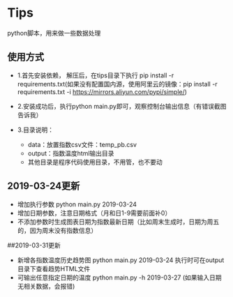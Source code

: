# Tips

python脚本，用来做一些数据处理

## 使用方式

* 1.首先安装依赖， 解压后，在tips目录下执行 pip install -r requirements.txt(如果没有配置国内源，使用阿里云的镜像：pip install -r requirements.txt -i https://mirrors.aliyun.com/pypi/simple/)
   
* 2.安装成功后，执行python main.py即可，观察控制台输出信息（有错误截图告诉我）
* 3.目录说明：
    * data：放置指数csv文件：temp_pb.csv
    * output：指数温度html输出目录
    * 其他目录是程序代码使用目录，不用管，也不要动
    
## 2019-03-24更新
* 增加执行参数 python main.py 2019-03-24 
* 增加日期参数，注意日期格式（月和日1-9需要前面补0）
* 不添加参数时生成图表日期为指数最新日期（比如周末生成时，日期为周五的，因为周末没有指数信息）

##2019-03-31更新
* 新增各指数温度历史趋势图 python main.py 2019-03-24 执行时可在output目录下查看趋势HTML文件
* 可输出任意指定日期的温度 python main.py -h 2019-03-27 (如果输入日期无相关数据，会报错)










